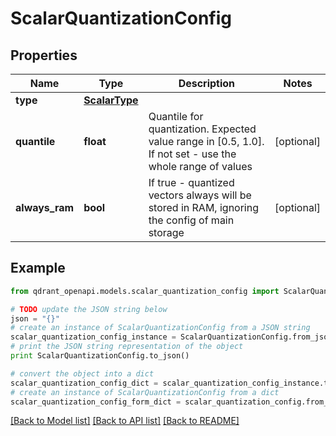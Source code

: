 # ScalarQuantizationConfig


## Properties
Name | Type | Description | Notes
------------ | ------------- | ------------- | -------------
**type** | [**ScalarType**](ScalarType.md) |  | 
**quantile** | **float** | Quantile for quantization. Expected value range in [0.5, 1.0]. If not set - use the whole range of values | [optional] 
**always_ram** | **bool** | If true - quantized vectors always will be stored in RAM, ignoring the config of main storage | [optional] 

## Example

```python
from qdrant_openapi.models.scalar_quantization_config import ScalarQuantizationConfig

# TODO update the JSON string below
json = "{}"
# create an instance of ScalarQuantizationConfig from a JSON string
scalar_quantization_config_instance = ScalarQuantizationConfig.from_json(json)
# print the JSON string representation of the object
print ScalarQuantizationConfig.to_json()

# convert the object into a dict
scalar_quantization_config_dict = scalar_quantization_config_instance.to_dict()
# create an instance of ScalarQuantizationConfig from a dict
scalar_quantization_config_form_dict = scalar_quantization_config.from_dict(scalar_quantization_config_dict)
```
[[Back to Model list]](../README.md#documentation-for-models) [[Back to API list]](../README.md#documentation-for-api-endpoints) [[Back to README]](../README.md)


